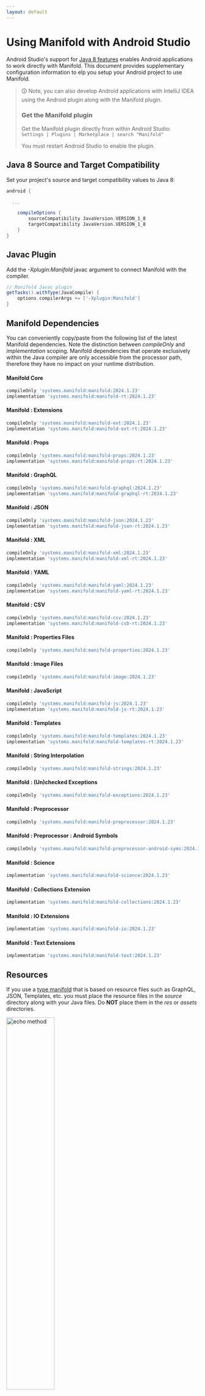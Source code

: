 ```yaml
---
layout: default
---
```


# Using Manifold with Android Studio

Android Studio's support for [Java 8 features](https://developer.android.com/studio/write/java8-support.html) enables
Android applications to work directly with Manifold. This document provides supplementary configuration information to
elp you setup your Android project to use Manifold.

>🛈 Note, you can also develop Android applications with IntelliJ IDEA using the Android plugin along with the Manifold
>plugin. 
>
>### Get the Manifold plugin
>Get the Manifold plugin directly from within Android Studio:
><br>
>`Settings | Plugins | Marketplace | search "Manifold"`
><br>
> 
>You must restart Android Studio to enable the plugin. 
 
## Java 8 Source and Target Compatibility 
Set your project's source and target compatibility values to Java 8:

```groovy
android {

  ...

    compileOptions {
        sourceCompatibility JavaVersion.VERSION_1_8
        targetCompatibility JavaVersion.VERSION_1_8
    }
}
```

## Javac Plugin
Add the *-Xplugin:Manifold* javac argument to connect Manifold with the compiler.

```groovy
// Manifold Javac plugin
getTasks().withType(JavaCompile) {
    options.compilerArgs += ['-Xplugin:Manifold']
}
```    

## Manifold Dependencies
You can conveniently copy/paste from the following list of the latest Manifold dependencies. Note the distinction
between *compileOnly* and *implementation* scoping. Manifold dependencies that operate exclusively within the
Java compiler are only accessible from the processor path, therefore they have no impact on your runtime distribution.

#### Manifold Core
```groovy
compileOnly 'systems.manifold:manifold:2024.1.23'
implementation 'systems.manifold:manifold-rt:2024.1.23'
```
#### Manifold : Extensions
```groovy
compileOnly 'systems.manifold:manifold-ext:2024.1.23'
implementation 'systems.manifold:manifold-ext-rt:2024.1.23'
```
#### Manifold : Props
```groovy
compileOnly 'systems.manifold:manifold-props:2024.1.23'
implementation 'systems.manifold:manifold-props-rt:2024.1.23'
```
#### Manifold : GraphQL
```groovy
compileOnly 'systems.manifold:manifold-graphql:2024.1.23'
implementation 'systems.manifold:manifold-graphql-rt:2024.1.23'
```
#### Manifold : JSON
```groovy
compileOnly 'systems.manifold:manifold-json:2024.1.23'
implementation 'systems.manifold:manifold-json-rt:2024.1.23'
```
#### Manifold : XML
```groovy
compileOnly 'systems.manifold:manifold-xml:2024.1.23'
implementation 'systems.manifold:manifold-xml-rt:2024.1.23'
```
#### Manifold : YAML
```groovy
compileOnly 'systems.manifold:manifold-yaml:2024.1.23'
implementation 'systems.manifold:manifold-yaml-rt:2024.1.23'
```
#### Manifold : CSV
```groovy
compileOnly 'systems.manifold:manifold-csv:2024.1.23'
implementation 'systems.manifold:manifold-csb-rt:2024.1.23'
```
#### Manifold : Properties Files
```groovy
compileOnly 'systems.manifold:manifold-properties:2024.1.23'
```
#### Manifold : Image Files
```groovy
compileOnly 'systems.manifold:manifold-image:2024.1.23'
```
#### Manifold : JavaScript
```groovy
compileOnly 'systems.manifold:manifold-js:2024.1.23'
implementation 'systems.manifold:manifold-js-rt:2024.1.23'
```
#### Manifold : Templates
```groovy
compileOnly 'systems.manifold:manifold-templates:2024.1.23'
implementation 'systems.manifold:manifold-templates-rt:2024.1.23'
```
#### Manifold : String Interpolation
```groovy
compileOnly 'systems.manifold:manifold-strings:2024.1.23'
```
#### Manifold : (Un)checked Exceptions
```groovy
compileOnly 'systems.manifold:manifold-exceptions:2024.1.23'
```
#### Manifold : Preprocessor
```groovy
compileOnly 'systems.manifold:manifold-preprocessor:2024.1.23'
```
#### Manifold : Preprocessor : Android Symbols
```groovy
compileOnly 'systems.manifold:manifold-preprocessor-android-syms:2024.1.23'
```
#### Manifold : Science
```groovy
implementation 'systems.manifold:manifold-science:2024.1.23'
```
#### Manifold : Collections Extension
```groovy
implementation 'systems.manifold:manifold-collections:2024.1.23'
```
#### Manifold : IO Extensions
```groovy
implementation 'systems.manifold:manifold-io:2024.1.23'
```
#### Manifold : Text Extensions
```groovy
implementation 'systems.manifold:manifold-text:2024.1.23'
```

## Resources

If you use a [type manifold](https://github.com/manifold-systems/manifold/tree/master/manifold-core-parent/manifold#the-big-picture)
that is based on resource files such as GraphQL, JSON, Templates, etc. you must place the resource files in the 
*source* directory along with your Java files.  Do **NOT** place them in the *res* or *assets* directories.
 
<p><img src="http://manifold.systems/images/android_resources.png" alt="echo method" width="50%" height="50%"/></p> 

## Preprocessor and build variant symbols

If you use the [preprocessor](https://github.com/manifold-systems/manifold/tree/master/manifold-deps-parent/manifold-preprocessor),
you can directly reference Android build variant symbols with the [manifold-preprocessor-android-syms](https://github.com/manifold-systems/manifold/tree/master/manifold-deps-parent/manifold-preprocessor-android-syms)
dependency.
```java
#if FLAVOR == "paid"
  @Override
  public void specialMethod(Foo foo) {
  ...
  }
#endif
```
build.gradle
```groovy
dependencies {
    ...
    compileOnly 'systems.manifold:manifold-preprocessor:2024.1.23'
    compileOnly 'systems.manifold:manifold-preprocessor-android-syms:2024.1.23'
}
```